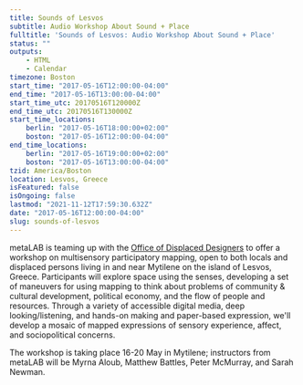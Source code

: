 ```yaml
---
title: Sounds of Lesvos
subtitle: Audio Workshop About Sound + Place
fulltitle: 'Sounds of Lesvos: Audio Workshop About Sound + Place'
status: ""
outputs:
    - HTML
    - Calendar
timezone: Boston
start_time: "2017-05-16T12:00:00-04:00"
end_time: "2017-05-16T13:00:00-04:00"
start_time_utc: 20170516T120000Z
end_time_utc: 20170516T130000Z
start_time_locations:
    berlin: "2017-05-16T18:00:00+02:00"
    boston: "2017-05-16T12:00:00-04:00"
end_time_locations:
    berlin: "2017-05-16T19:00:00+02:00"
    boston: "2017-05-16T13:00:00-04:00"
tzid: America/Boston
location: Lesvos, Greece
isFeatured: false
isOngoing: false
lastmod: "2021-11-12T17:59:30.632Z"
date: "2017-05-16T12:00:00-04:00"
slug: sounds-of-lesvos
---
```

metaLAB is teaming up with the <a href="http://www.displaceddesigners.org/">Office of Displaced Designers</a> to offer a workshop on multisensory participatory mapping, open to both locals and displaced persons living in and near Mytilene on the island of Lesvos, Greece. Participants will explore space using the senses, developing a set of maneuvers for using mapping to think about problems of community & cultural development, political economy, and the flow of people and resources. Through a variety of accessible digital media, deep looking/listening, and hands-on making and paper-based expression, we'll develop a mosaic of mapped expressions of sensory experience, affect, and sociopolitical concerns.

The workshop is taking place 16-20 May in Mytilene; instructors from metaLAB will be Myrna Aloub, Matthew Battles, Peter McMurray, and Sarah Newman.